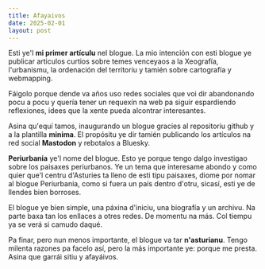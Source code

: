 ```yaml
---
title: Afayaivos
date: 2025-02-01
layout: post
---
```


Esti ye'l **mi primer artículu** nel blogue. La mio intención con esti blogue ye publicar articulos curtios sobre temes venceyaos a la Xeografía, l'urbanismu, la ordenación del territoriu y tamién sobre cartografía y webmapping.

Fáigolo porque dende va años uso redes sociales que voi dir abandonando pocu a pocu y quería tener un requexín na web pa siguir espardiendo reflexiones, idees que la xente pueda alcontrar interesantes.

Asina qu'equí tamos, inaugurando un blogue gracies al repositoriu github y a la plantilla **minima**. El propósitu ye dir tamién publicando los artículos na red social **Mastodon** y rebotalos a Bluesky.

**Periurbania** ye'l nome del blogue. Esto ye porque tengo dalgo investigao sobre los paisaxes periurbanos. Ye un tema que interesame abondo y como quier que'l centru d'Asturies ta lleno de esti tipu paisaxes, diome por nomar al blogue Periurbania, como si fuera un país dentro d'otru, sicasí, esti ye de llendes bien borroses.

El blogue ye bien simple, una páxina d'iniciu, una biografía y un archivu. Na parte baxa tan los enllaces a otres redes. De momentu na más. Col tiempu ya se verá si camudo daqué. 

Pa finar, pero nun menos importante, el blogue va tar **n'asturianu**. Tengo milenta razones pa facelo así, pero la más importante ye: porque me presta. Asina que garrái sitiu y afayáivos.
